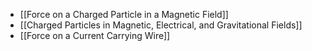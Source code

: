 - [[Force on a Charged Particle in a Magnetic Field]]
- [[Charged Particles in Magnetic, Electrical, and Gravitational Fields]]
- [[Force on a Current Carrying Wire]]
